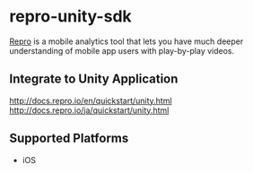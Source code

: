 # repro-unity-sdk
[Repro](https://repro.io/) is a mobile analytics tool that lets you have much deeper understanding of mobile app users with play-by-play videos.

## Integrate to Unity Application
http://docs.repro.io/en/quickstart/unity.html
http://docs.repro.io/ja/quickstart/unity.html

## Supported Platforms
- iOS
